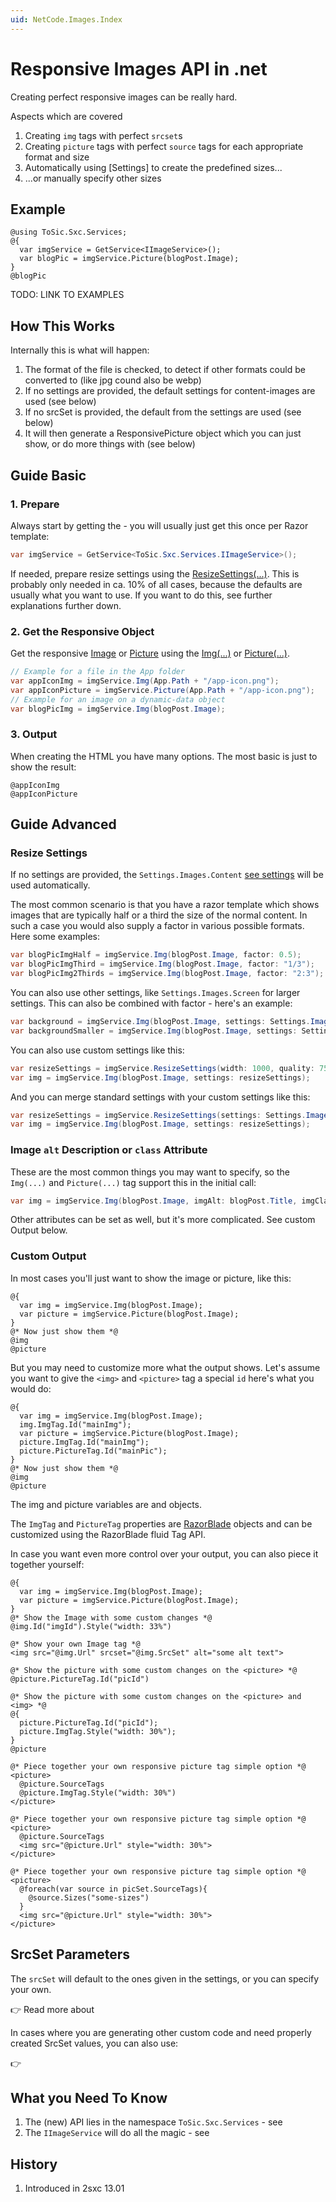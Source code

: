 ```yaml
---
uid: NetCode.Images.Index
---
```

# Responsive Images API in .net

Creating perfect responsive images can be really hard. 


Aspects which are covered

1. Creating `img` tags with perfect `srcset`s
1. Creating `picture` tags with perfect `source` tags for each appropriate format and size
1. Automatically using [Settings] to create the predefined sizes...
1. ...or manually specify other sizes

## Example

```razor
@using ToSic.Sxc.Services;
@{
  var imgService = GetService<IImageService>();
  var blogPic = imgService.Picture(blogPost.Image);
}
@blogPic
```

TODO: LINK TO EXAMPLES

## How This Works

Internally this is what will happen:

1. The format of the file is checked, to detect if other formats could be converted to (like jpg cound also be webp)
1. If no settings are provided, the default settings for content-images are used (see below)
1. If no srcSet is provided, the default from the settings are used (see below)
1. It will then generate a ResponsivePicture object which you can just show, or do more things with (see below)

## Guide Basic

### 1. Prepare

Always start by getting the [](xref:ToSic.Sxc.Services.IImageService) - you will usually just get this once per Razor template:

```c#
var imgService = GetService<ToSic.Sxc.Services.IImageService>();
```

If needed, prepare resize settings using the [ResizeSettings(...)](xref:ToSic.Sxc.Services.IImageService.ResizeSettings*). 
This is probably only needed in ca. 10% of all cases, because the defaults are usually what you want to use.
If you want to do this, see further explanations further down. 

### 2. Get the Responsive Object

Get the responsive [Image](xref:ToSic.Sxc.Images.IResponsiveImage) or [Picture](xref:ToSic.Sxc.Images.IResponsivePicture) 
using the [Img(...)](xref:ToSic.Sxc.Services.IImageService.Img*) or [Picture(...)](xref:ToSic.Sxc.Services.IImageService.Picture*).

```c#
// Example for a file in the App folder
var appIconImg = imgService.Img(App.Path + "/app-icon.png");
var appIconPicture = imgService.Picture(App.Path + "/app-icon.png");
// Example for an image on a dynamic-data object
var blogPicImg = imgService.Img(blogPost.Image);
```

### 3. Output

When creating the HTML you have many options. The most basic is just to show the result:

```razor
@appIconImg
@appIconPicture
```

## Guide Advanced

### Resize Settings

If no settings are provided, the `Settings.Images.Content` [see settings](xref:Basics.Configuration.SettingsSystem) will be used automatically.

The most common scenario is that you have a razor template which shows images that are typically half or a third the size of the normal content. 
In such a case you would also supply a factor in various possible formats.
Here some examples:

```c#
var blogPicImgHalf = imgService.Img(blogPost.Image, factor: 0.5);
var blogPicImgThird = imgService.Img(blogPost.Image, factor: "1/3");
var blogPicImg2Thirds = imgService.Img(blogPost.Image, factor: "2:3");
```

You can also use other settings, like `Settings.Images.Screen` for larger settings.
This can also be combined with factor - here's an example:

```c#
var background = imgService.Img(blogPost.Image, settings: Settings.Images.Screen);
var backgroundSmaller = imgService.Img(blogPost.Image, settings: Settings.Images.Screen, factor: 0.9);
```

You can also use custom settings like this:

```c#
var resizeSettings = imgService.ResizeSettings(width: 1000, quality: 75, aspectRatio: "16/9");
var img = imgService.Img(blogPost.Image, settings: resizeSettings);
```

And you can merge standard settings with your custom settings like this:

```c#
var resizeSettings = imgService.ResizeSettings(settings: Settings.Images.Custom, width: 1000, quality: 75, aspectRatio: "16/9");
var img = imgService.Img(blogPost.Image, settings: resizeSettings);
```

### Image `alt` Description or `class` Attribute

These are the most common things you may want to specify, so the `Img(...)` and `Picture(...)` tag support this in the initial call:

```c#
var img = imgService.Img(blogPost.Image, imgAlt: blogPost.Title, imgClass: "some-class-names");
```

Other attributes can be set as well, but it's more complicated. See custom Output below. 


### Custom Output

In most cases you'll just want to show the image or picture, like this:

```razor
@{
  var img = imgService.Img(blogPost.Image);
  var picture = imgService.Picture(blogPost.Image);
}
@* Now just show them *@
@img
@picture
```

But you may need to customize more what the output shows. 
Let's assume you want to give the `<img>` and `<picture>` tag a special `id` here's what you would do:

```razor
@{
  var img = imgService.Img(blogPost.Image);
  img.ImgTag.Id("mainImg");
  var picture = imgService.Picture(blogPost.Image);
  picture.ImgTag.Id("mainImg");
  picture.PictureTag.Id("mainPic");
}
@* Now just show them *@
@img
@picture
```

The img and picture variables are [](xref:ToSic.Sxc.Images.IResponsiveImage) and [](xref:ToSic.Sxc.Images.IResponsivePicture) objects. 

The `ImgTag` and `PictureTag` properties are [RazorBlade](xref:NetCode.RazorBlade.Index) objects and can be customized using the RazorBlade fluid Tag API.

In case you want even more control over your output, you can also piece it together yourself:

```razor
@{
  var img = imgService.Img(blogPost.Image);
  var picture = imgService.Picture(blogPost.Image);
}
@* Show the Image with some custom changes *@
@img.Id("imgId").Style("width: 33%")

@* Show your own Image tag *@
<img src="@img.Url" srcset="@img.SrcSet" alt="some alt text">

@* Show the picture with some custom changes on the <picture> *@
@picture.PictureTag.Id("picId")

@* Show the picture with some custom changes on the <picture> and <img> *@
@{
  picture.PictureTag.Id("picId");
  picture.ImgTag.Style("width: 30%");
}
@picture

@* Piece together your own responsive picture tag simple option *@
<picture>
  @picture.SourceTags
  @picture.ImgTag.Style("width: 30%")
</picture>

@* Piece together your own responsive picture tag simple option *@
<picture>
  @picture.SourceTags
  <img src="@picture.Url" style="width: 30%">
</picture>

@* Piece together your own responsive picture tag simple option *@
<picture>
  @foreach(var source in picSet.SourceTags){
    @source.Sizes("some-sizes")
  }
  <img src="@picture.Url" style="width: 30%">
</picture>

```


## SrcSet Parameters

The `srcSet` will default to the ones given in the settings, or you can specify your own. 

👉 Read more about [](xref:NetCode.Images.SrcSet)

In cases where you are generating other custom code and need properly created SrcSet values, you can also use:

👉 [](xref:ToSic.Sxc.Services.IImageService.SrcSet*)



## What you Need To Know

1. The (new) API lies in the namespace `ToSic.Sxc.Services` - see [](xref:ToSic.Sxc.Services)
1. The `IImageService` will do all the magic - see [](xref:ToSic.Sxc.Services.IImageService)

## History

1. Introduced in 2sxc 13.01
